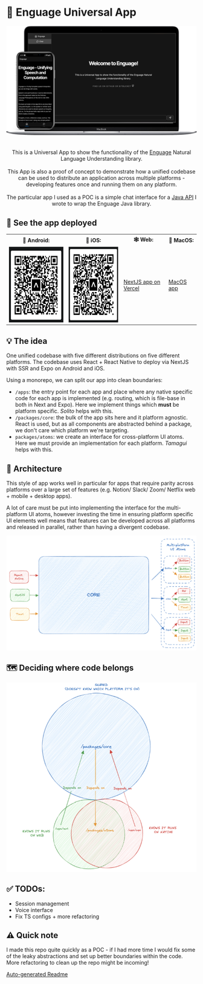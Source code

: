 # 🌌 Enguage Universal App

<p align="center">
  <img src="./assets/enguage.png">
  </br>
  </br>
  </br>
  This is a Universal App to show the functionality of the <a href="https://bitbucket.org/martinwheatman/enguage/src/develop/" target="_blank">Enguage</a> Natural Language Understanding library.
  </br>
  </br>
  This App is also a proof of concept to demonstrate how a unified codebase can be used to distribute an application across multiple platforms - developing features once and running them on any platform.
  </br>
  </br>
  The particular app I used as a POC is a simple chat interface for a <a href="https://github.dev/martinwheatman/enguageMirror/tree/develop/opt/api/" target="_blank">Java API</a> I wrote to wrap the Enguage Java library.
  
</p>

## 🚀 See the app deployed

<table align="center">
  <tr display="flex">
    <th>🤖 Android: </th>
    <th>🍎 iOS: </th>
    <th>🕸️ Web: </th>
    <th>🍎 MacOS: </th>
  </tr>
    <td>
      <img width="200" height="200" src="./assets/android.png">
    </td>
    <td>
      <img width="200" height="200" src="./assets/ios.png">
    </td>
    <td>
      <a href="https://enguage-universal-app-next-n61urasnk-jamesdhw.vercel.app/chat" target="_blank">NextJS app on Vercel</a>
    </td>
    <td>
      <a href="https://github.com/JamesDHW/enguage-universal-app/tree/856192d38ddc3327a6e2863678f1e5c452a13def/apps/tauri/target/release/bundle" >MacOS app</a>
    </td>
</table>

## 💡 The idea

One unified codebase with five different distributions on five different platforms. The codebase uses React + React Native to deploy via NextJS with SSR and Expo on Android and iOS.

Using a monorepo, we can split our app into clean boundaries:

- `/apps`: the entry point for each app and place where any native specific code for each app is implemented (e.g. routing, which is file-base in both in Next and Expo). Here we implement things which **must** be platform specific. _Solito_ helps with this.
- `/packages/core`: the bulk of the app sits here and it platform agnostic. React is used, but as all components are abstracted behind a package, we don't care which platform we're targeting.
- `packages/atoms`: we create an interface for cross-platform UI atoms. Here we must provide an implementation for each platform. _Tamagui_ helps with this.

## 👷 Architecture

This style of app works well in particular for apps that require parity across platforms over a large set of features (e.g. Notion/ Slack/ Zoom/ Netflix web + mobile + desktop apps).

A lot of care must be put into implementing the interface for the multi-platform UI atoms, however investing the time in ensuring platform specific UI elements well means that features can be developed across all platforms and released in parallel, rather than having a divergent codebase.

<p align="center">
    <img src="./assets/monorepo-diagram.png">
</p>

## 🗺️ Deciding where code belongs

<p align="center">
    <img src="./assets/dependency-diagram.png">
</p>

## ✅ TODOs:

- Session management
- Voice interface
- Fix TS configs + more refactoring

## ⚠️ Quick note

I made this repo quite quickly as a POC - if I had more time I would fix some of the leaky abstractions and set up better boundaries within the code. More refactoring to clean up the repo might be incoming!

[Auto-generated Readme](./docs/README.md)
